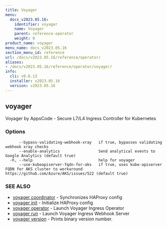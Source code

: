 ```yaml
---
title: Voyager
menu:
  docs_v2023.05.16:
    identifier: voyager
    name: Voyager
    parent: reference-operator
    weight: 0
product_name: voyager
menu_name: docs_v2023.05.16
section_menu_id: reference
url: /docs/v2023.05.16/reference/operator/
aliases:
- /docs/v2023.05.16/reference/operator/voyager/
info:
  cli: v0.0.13
  installer: v2023.05.16
  version: v2023.05.16
---
```


## voyager

Voyager by AppsCode - Secure L7/L4 Ingress Controller for Kubernetes

### Options

```
      --bypass-validating-webhook-xray   if true, bypasses validating webhook xray checks
      --enable-analytics                 Send analytical events to Google Analytics (default true)
  -h, --help                             help for voyager
      --use-kubeapiserver-fqdn-for-aks   if true, uses kube-apiserver FQDN for AKS cluster to workaround https://github.com/Azure/AKS/issues/522 (default true)
```

### SEE ALSO

* [voyager coordinator](/docs/v2023.05.16/reference/operator/voyager_coordinator)	 - Synchronizes HAProxy config
* [voyager init](/docs/v2023.05.16/reference/operator/voyager_init)	 - Initialize HAProxy config
* [voyager operator](/docs/v2023.05.16/reference/operator/voyager_operator)	 - Launch Voyager Ingress Operator
* [voyager run](/docs/v2023.05.16/reference/operator/voyager_run)	 - Launch Voyager Ingress Webhook Server
* [voyager version](/docs/v2023.05.16/reference/operator/voyager_version)	 - Prints binary version number.

